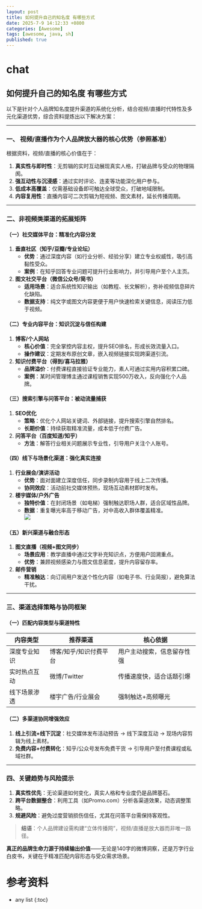 ```yaml
---
layout: post
title: 如何提升自己的知名度 有哪些方式
date: 2025-7-9 14:12:33 +0800
categories: [Awesome]
tags: [awesome, java, sh]
published: true
---
```


# chat

## 如何提升自己的知名度 有哪些方式

以下是针对个人品牌知名度提升渠道的系统化分析，结合视频/直播时代特性及多元化渠道优势，综合资料提炼出以下解决方案：

---

### 一、 **视频/直播作为个人品牌放大器的核心优势（参照基准）**  
根据资料，视频/直播的核心价值在于：  
1. **真实性与即时性**：无剪辑的实时互动展现真实人格，打破品牌与受众的物理隔阂。  
2. **强互动性与沉浸感**：通过实时评论、连麦等功能深化用户参与。  
3. **低成本高覆盖**：仅需基础设备即可触达全球受众，打破地域限制。  
4. **内容复用性**：直播内容可二次剪辑为短视频、图文素材，延长传播周期。  

---

### 二、**非视频类渠道的拓展矩阵**  
#### （一）**社交媒体平台：精准化内容分发**  
1. **垂直社区（知乎/豆瓣/专业论坛）**  
   - **优势**：通过深度内容（如行业分析、经验分享）建立专业权威性，吸引高黏性受众。  
   - **案例**：在知乎回答专业问题可提升行业影响力，并引导用户至个人主页。  
2. **图文社交平台（微信公众号/简书）**  
   - **适用场景**：适合系统性知识输出（如教程、长文解析），弥补视频信息碎片化缺陷。  
   - **数据支持**：纯文字或图文内容更便于用户快速检索关键信息，阅读压力低于视频。  

#### （二）**专业内容平台：知识沉淀与信任构建**  
1. **博客/个人网站**  
   - **核心价值**：完全掌控内容主权，提升SEO排名，形成长效流量入口。  
   - **操作建议**：定期发布原创文章，嵌入视频链接实现跨渠道引流。  
2. **知识付费平台（得到/喜马拉雅）**  
   - **品牌溢价**：付费课程直接验证专业能力，素人可通过实用内容积累口碑。  
   - **案例**：某时间管理博主通过课程销售实现500万收入，反向强化个人品牌。  

#### （三）**搜索引擎与问答平台：被动流量捕获**  
1. **SEO优化**  
   - **策略**：优化个人网站关键词、外部链接，提升搜索引擎自然排名。  
   - **长期价值**：持续获取精准流量，成本低于付费广告。  
2. **问答平台（百度知道/知乎）**  
   - **方法**：解答行业相关问题展示专业性，引导用户关注个人账号。  

#### （四）**线下与场景化渠道：强化真实连接**  
1. **行业展会/演讲活动**  
   - **优势**：面对面建立深度信任，同步录制内容用于线上二次传播。  
   - **协同效应**：活动前社交媒体预热，现场互动素材即时发布。  
2. **楼宇媒体/户外广告**  
   - **独特价值**：在封闭场景（如电梯）强制触达职场人群，适合区域性品牌。  
   - **数据**：重复曝光率高于移动广告，对中高收入群体覆盖精准。  
![](https://metaso-static.oss-cn-beijing.aliyuncs.com/metaso/pdf2texts_reading_mode/figures/370a765e-28cc-4b44-90ee-8054a563bc73/150_0.jpg)

#### （五）**新兴渠道与融合形态**  
1. **图文直播（视频+图文同步）**  
   - **场景应用**：教学直播中通过文字补充知识点，方便用户回溯重点。  
   - **优势**：兼顾视频感染力与图文信息密度，提升内容留存率。  
2. **邮件营销**  
   - **精准触达**：向订阅用户发送个性化内容（如电子书、行业简报），避免算法干扰。  

---

### 三、**渠道选择策略与协同框架**  
#### （一）**匹配内容类型与渠道特性**  

| 内容类型       | 推荐渠道                | 核心依据                     |  
|----------------|-------------------------|------------------------------|  
| 深度专业知识   | 博客/知乎/知识付费平台  | 用户主动搜索，信息留存性强 |  
| 实时热点互动   | 微博/Twitter           | 传播速度快，适合话题引爆     |  
| 线下场景渗透   | 楼宇广告/行业展会      | 强制触达+高频曝光 |  


#### （二）**多渠道协同增强效应**  
1. **线上引流+线下沉淀**：社交媒体发布活动预告 → 线下深度互动 → 现场内容剪辑为线上素材。  
2. **免费内容+付费转化**：知乎/公众号发布免费干货 → 引导用户至付费课程或私域社群。  

---

### 四、**关键趋势与风险提示**  
1. **真实性优先**：无论渠道如何变化，真实人格和专业度仍是品牌基石。  
2. **跨平台数据整合**：利用工具（如Promo.com）分析各渠道效果，动态调整策略。  
3. **规避风险**：避免过度营销损伤信任，尤其在问答平台需保持客观性。  

> **结语**：个人品牌建设需构建“立体传播网”，视频/直播是放大器而非唯一路径。

**真正的品牌生命力源于持续输出价值**——无论是140字的微博洞察，还是万字行业白皮书，关键在于精准匹配内容形态与受众需求场景。

# 参考资料

* any list
{:toc}
